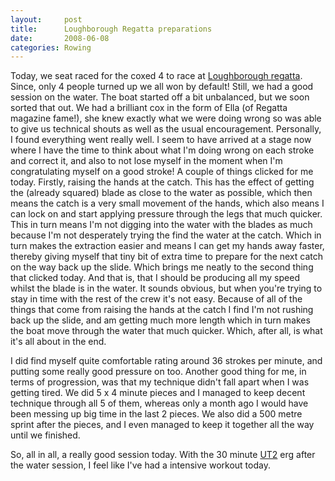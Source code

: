 ```yaml
---
layout:     post
title:      Loughborough Regatta preparations
date:       2008-06-08
categories: Rowing
---
```

Today, we seat raced for the coxed 4 to race at [Loughborough regatta](http://www.loughboroughregatta.co.uk/). Since, only 4 people turned up we all won by default! Still, we had a good session on the water. The boat started off a bit unbalanced, but we soon sorted that out. We had a brilliant cox in the form of Ella (of Regatta magazine fame!), she knew exactly what we were doing wrong so was able to give us technical shouts as well as the usual encouragement. Personally, I found everything went really well. I seem to have arrived at a stage now where I have the time to think about what I'm doing wrong on each stroke and correct it, and also to not lose myself in the moment when I'm congratulating myself on a good stroke! A couple of things clicked for me today. Firstly, raising the hands at the catch. This has the effect of getting the (already squared) blade as close to the water as possible, which then means the catch is a very small movement of the hands, which also means I can lock on and start applying pressure through the legs that much quicker. This in turn means I'm not digging into the water with the blades as much because I'm not desperately trying the find the water at the catch. Which in turn makes the extraction easier and means I can get my hands away faster, thereby giving myself that tiny bit of extra time to prepare for the next catch on the way back up the slide. Which brings me neatly to the second thing that clicked today. And that is, that I should be producing all my speed whilst the blade is in the water. It sounds obvious, but when you're trying to stay in time with the rest of the crew it's not easy. Because of all of the things that come from raising the hands at the catch I find I'm not rushing back up the slide, and am getting much more length which in turn makes the boat move through the water that much quicker. Which, after all, is what it's all about in the end.

I did find myself quite comfortable rating around 36 strokes per minute, and putting some really good pressure on too. Another good thing for me, in terms of progression, was that my technique didn't fall apart when I was getting tired. We did 5 x 4 minute pieces and I managed to keep decent technique through all 5 of them, whereas only a month ago I would have been messing up big time in the last 2 pieces. We also did a 500 metre sprint after the pieces, and I even managed to keep it together all the way until we finished.

So, all in all, a really good session today. With the 30 minute [UT2](http://www.oarsport.co.uk/training/guide.php?article=training2) erg after the water session, I feel like I've had a intensive workout today.